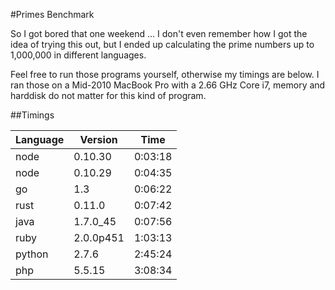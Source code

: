#Primes Benchmark

So I got bored that one weekend ... I don't even remember how I got the idea of
trying this out, but I ended up calculating the prime numbers up to 1,000,000
in different languages.

Feel free to run those programs yourself, otherwise my timings are below. I ran
those on a Mid-2010 MacBook Pro with a 2.66 GHz Core i7, memory and harddisk do
not matter for this kind of program.


##Timings

| Language | Version    | Time    |
| -------- | ---------- | ------- |
| node     | 0.10.30    | 0:03:18 |
| node     | 0.10.29    | 0:04:35 |
| go       | 1.3        | 0:06:22 |
| rust     | 0.11.0     | 0:07:42 |
| java     | 1.7.0_45   | 0:07:56 |
| ruby     | 2.0.0p451  | 1:03:13 |
| python   | 2.7.6      | 2:45:24 |
| php      | 5.5.15     | 3:08:34 |
